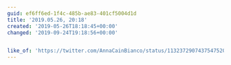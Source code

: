 ```yaml
---
guid: ef6ff6ed-1f4c-485b-ae83-401cf5004d1d
title: '2019.05.26, 20:18'
created: '2019-05-26T18:18:45+00:00'
changed: '2019-09-24T19:18:56+00:00'


like_of: 'https://twitter.com/AnnaCainBianco/status/1132372907437547520?s=19'
---
```


